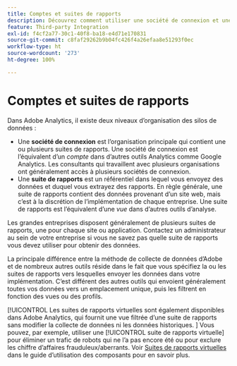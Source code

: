 ```yaml
---
title: Comptes et suites de rapports
description: Découvrez comment utiliser une société de connexion et une suite de rapports pour que les silos de données restent organisés dans Adobe Analytics.
feature: Third-party Integration
exl-id: f4cf2a77-30c1-40f8-ba18-e4d71e170831
source-git-commit: c8faf29262b9b04fc426f4a26efaa8e51293f0ec
workflow-type: ht
source-wordcount: '273'
ht-degree: 100%

---
```


# Comptes et suites de rapports

Dans Adobe Analytics, il existe deux niveaux dʼorganisation des silos de données :

* Une **société de connexion** est l’organisation principale qui contient une ou plusieurs suites de rapports. Une société de connexion est l’équivalent d’un *compte* dans d’autres outils Analytics comme Google Analytics. Les consultants qui travaillent avec plusieurs organisations ont généralement accès à plusieurs sociétés de connexion.
* Une **suite de rapports** est un référentiel dans lequel vous envoyez des données et duquel vous extrayez des rapports. En règle générale, une suite de rapports contient des données provenant d’un site web, mais c’est à la discrétion de l’implémentation de chaque entreprise. Une suite de rapports est l’équivalent d’une *vue* dans d’autres outils d’analyse.

Les grandes entreprises disposent généralement de plusieurs suites de rapports, une pour chaque site ou application. Contactez un administrateur au sein de votre entreprise si vous ne savez pas quelle suite de rapports vous devez utiliser pour obtenir des données.

La principale différence entre la méthode de collecte de données d’Adobe et de nombreux autres outils réside dans le fait que vous spécifiez la ou les suites de rapports vers lesquelles envoyer les données dans votre implémentation. C’est différent des autres outils qui envoient généralement toutes vos données vers un emplacement unique, puis les filtrent en fonction des vues ou des profils.

[!UICONTROL Les suites de rapports virtuelles sont également disponibles dans Adobe Analytics, qui fournit une vue filtrée d’une suite de rapports sans modifier la collecte de données ni les données historiques. ] Vous pouvez, par exemple, utiliser une [!UICONTROL suite de rapports virtuelle] pour éliminer un trafic de robots qui ne lʼa pas encore été ou pour exclure les chiffre d’affaires frauduleux/aberrants. Voir [Suites de rapports virtuelles](/help/components/vrs/vrs-about.md) dans le guide d’utilisation des composants pour en savoir plus.
